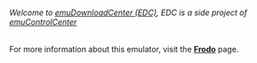 ###### Welcome to [emuDownloadCenter (EDC)](https://github.com/PhoenixInteractiveNL/emuDownloadCenter/wiki/), EDC is a side project of [emuControlCenter](https://github.com/PhoenixInteractiveNL/emuControlCenter/wiki/)

For more information about this emulator, visit the [**Frodo**](https://github.com/PhoenixInteractiveNL/emuDownloadCenter/wiki/Emulator-frodo#menu) page.
